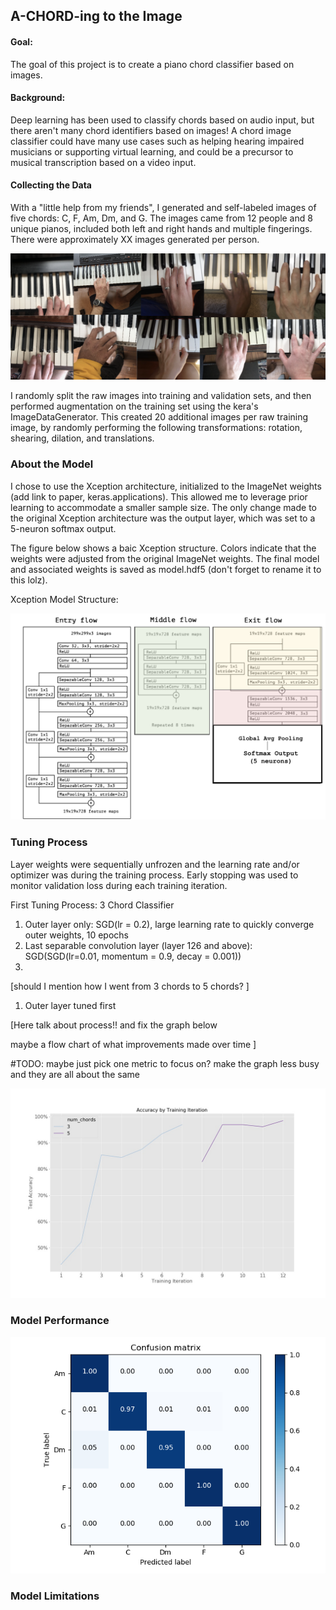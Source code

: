 ## A-CHORD-ing to the Image


#### Goal: 
The goal of this project is to create a piano chord classifier based on images.  

#### Background: 
Deep learning has been used to classify chords based on audio input, but there aren't many chord identifiers based on images! A chord image classifier could have many use cases such as helping hearing impaired musicians or supporting virtual learning, and could be a precursor to musical transcription based on a video input. 

#### Collecting the Data
With a "little help from my friends", I generated and self-labeled images of five chords: C, F, Am, Dm, and G.  The images came from 12 people and 8 unique pianos, included both left and right hands and multiple fingerings.  There were approximately XX images generated per person. 

<p align="center">
<img src="images/brady_bunch_hands.png" width="600px" >
</p>

I randomly split the raw images into training and validation sets, and then performed augmentation on the training set using the kera's ImageDataGenerator.  This created 20 additional images per raw training image, by randomly performing the following transformations: rotation, shearing, dilation, and translations.

### About the Model
I chose to use the Xception architecture, initialized to the ImageNet weights (add link to paper, keras.applications). This allowed me to leverage prior learning to accommodate a smaller sample size. The only change made to the original Xception architecture was the output layer, which was set to a 5-neuron softmax output.

The figure below shows a baic Xception structure.  Colors indicate that the weights were adjusted from the original ImageNet weights. The final model and associated weights is saved as model.hdf5 (don't forget to rename it to this lolz).

Xception Model Structure:

<p align="center">
<img src="images/Xception_model.png" width="600px" >
</p>


### Tuning Process
Layer weights were sequentially unfrozen and the learning rate and/or optimizer was during the training process. Early stopping was used to monitor validation loss during each training iteration.

First Tuning Process: 3 Chord Classifier
1. Outer layer only: SGD(lr = 0.2), large learning rate to quickly converge outer weights, 10 epochs
1. Last separable convolution layer (layer 126 and above): SGD(SGD(lr=0.01, momentum = 0.9, decay = 0.001))
1. 

[should I mention how I went from 3 chords to 5 chords? ]

1. Outer layer tuned first 


[Here talk about process!! and fix the graph below

maybe a flow chart of what improvements made over time ]

#TODO: maybe just pick one metric to focus on?  make the graph less busy and they are all about the same 

<p align="center">
<img src="images/model_progress.jpeg" width="600px" >
</p>

### Model Performance

<p align="center">
<img src="images/conf_matrix_5chords_chkpt4.png" width="600px" >
</p>

### Model Limitations
